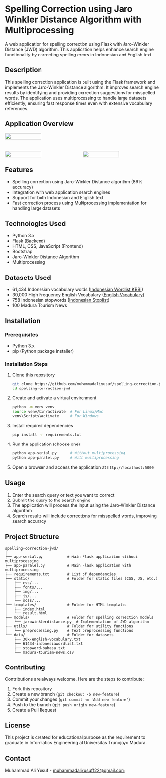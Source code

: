 # Spelling Correction using Jaro Winkler Distance Algorithm with Multiprocessing

A web application for spelling correction using Flask with Jaro-Winkler Distance (JWD) algorithm. This application helps enhance search engine functionality by correcting spelling errors in Indonesian and English text.

## Description

This spelling correction application is built using the Flask framework and implements the Jaro-Winkler Distance algorithm. It improves search engine results by identifying and providing correction suggestions for misspelled words. The application uses multiprocessing to handle large datasets efficiently, ensuring fast response times even with extensive vocabulary references.

## Application Overview

<div style="display: flex; flex-wrap: wrap; gap: 10px; margin-bottom: 20px;">
  <img src="https://github.com/muhammadaliyusuf/blog-sphere/blob/master/.ApplicationOverview/dashboard.png" style="width: 48%; height: auto;">
</div>
<br>
<div style="display: flex; flex-wrap: wrap; gap: 10px; margin-bottom: 20px;">
  <img src="https://github.com/muhammadaliyusuf/blog-sphere/blob/master/.ApplicationOverview/correct-keyword.png" style="width: 48%; height: auto;">
  <img src="https://github.com/muhammadaliyusuf/blog-sphere/blob/master/.ApplicationOverview/wrong-keyword.png" style="width: 48%; height: auto;">
</div>

## Features

- Spelling correction using Jaro-Winkler Distance algorithm (86% accuracy)
- Integration with web application search engines
- Support for both Indonesian and English text
- Fast correction process using Multiprocessing implementation for handling large datasets

## Technologies Used

- Python 3.x
- Flask (Backend)
- HTML, CSS, JavaScript (Frontend)
- Bootstrap
- Jaro-Winkler Distance Algorithm
- Multiprocessing

## Datasets Used

- 61,434 Indonesian vocabulary words ([Indonesian Wordlist KBBI](https://github.com/geovedi/indonesian-wordlist/edit/master/01-kbbi3-2001%20sort-alpha.lst))
- 30,000 High Frequency English Vocabulary ([English Vocabulary](https://github.com/derekchuank/high-frequency-vocabulary))
- 758 Indonesian stopwords ([Indonesian Stoplist](https://www.kaggle.com/datasets/oswinrh/indonesian-stoplist))
- 100 Madura Tourism News

## Installation

### Prerequisites

- Python 3.x
- pip (Python package installer)

### Installation Steps

1. Clone this repository
   ```bash
   git clone https://github.com/muhammadaliyusuf/spelling-correction-jwd.git
   cd spelling-correction-jwd
   ```

2. Create and activate a virtual environment
   ```bash
   python -m venv venv
   source venv/bin/activate  # For Linux/Mac
   venv\Scripts\activate     # For Windows
   ```

3. Install required dependencies
   ```bash
   pip install -r requirements.txt
   ```

4. Run the application (choose one)
   ```bash
   python app-serial.py      # Without multiprocessing
   python app-paralel.py     # With multiprocessing
   ```

5. Open a browser and access the application at `http://localhost:5000`

## Usage

1. Enter the search query or text you want to correct
2. Submit the query to the search engine
3. The application will process the input using the Jaro-Winkler Distance algorithm
4. Search results will include corrections for misspelled words, improving search accuracy

## Project Structure

```
spelling-correction-jwd/
│
├── app-serial.py           # Main Flask application without multiprocessing
├── app-paralel.py          # Main Flask application with multiprocessing
├── requirements.txt        # List of dependencies
├── static/                 # Folder for static files (CSS, JS, etc.)
│   ├── css/...
│   ├── fonts/...
│   ├── img/...
│   ├── js/...
│   └── scss/...
├── templates/              # Folder for HTML templates
│   ├── index.html
│   └── result.html
├── models/                 # Folder for spelling correction models
│   └── jarowinklerdistance.py  # Implementation of JWD algorithm
├── utils/                  # Folder for utility functions
│   └── preprocessing.py    # Text preprocessing functions
└── data/                   # Folder for datasets
    ├── 30k-english-vocabulary.txt
    ├── 61434-indonesiawordlist.txt
    ├── stopword-bahasa.txt
    └── madura-tourism-news.csv

```

## Contributing

Contributions are always welcome. Here are the steps to contribute:

1. Fork this repository
2. Create a new branch (`git checkout -b new-feature`)
3. Commit your changes (`git commit -m 'Add new feature'`)
4. Push to the branch (`git push origin new-feature`)
5. Create a Pull Request

## License

This project is created for educational purpose as the requirement to graduate in Informatics Engineering at Universitas Trunojoyo Madura.

## Contact

Muhammad Ali Yusuf - muhammadaliyusuff22@gmail.com
